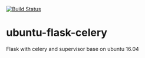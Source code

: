 [![Build Status](https://jenkins.dawady.com/buildStatus/icon?job=test3)](https://jenkins.dawady.com/job/test3/)
# ubuntu-flask-celery

Flask with celery and supervisor base on ubuntu 16.04
